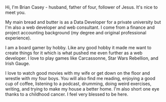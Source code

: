 Hi, I'm Brian Casey - husband, father of four, follower of Jesus. It's nice to meet you.

My main bread and butter is as a Data Developer for a private university but I'm also a web developer and web consultant. I come from a finance and project accounting background (my degree and original professional experience).

I am a board gamer by hobby. Like any good hobby it made me want to create things for it which is what pushed me even further as a web developer. I love to play games like Carcassonne, Star Wars Rebellion, and Irish Gauge.

I love to watch good movies with my wife or get down on the floor and wrestle with my four boys. You will also find me reading, enjoying a good cup of coffee, listening to a podcast, drumming, doing weird exercises, writing, and trying to make my house a better home. I'm also short one eye thanks to a childhood cancer. I feel very blessed to be here.
